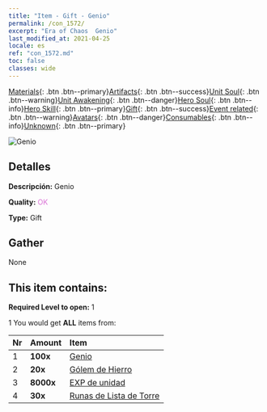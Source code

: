 ```yaml
---
title: "Item - Gift - Genio"
permalink: /con_1572/
excerpt: "Era of Chaos  Genio"
last_modified_at: 2021-04-25
locale: es
ref: "con_1572.md"
toc: false
classes: wide
---
```

 [Materials](/ItemsES/){: .btn .btn--primary}[Artifacts](/ItemsES/Artifacts/){: .btn .btn--success}[Unit Soul](/ItemsES/UnitSoul/){: .btn .btn--warning}[Unit Awakening](/ItemsES/UnitAwakening/){: .btn .btn--danger}[Hero Soul](/ItemsES/HeroSoul/){: .btn .btn--info}[Hero Skill](/ItemsES/HeroSkill/){: .btn .btn--primary}[Gift](/ItemsES/Gift/){: .btn .btn--success}[Event related](/ItemsES/Events/){: .btn .btn--warning}[Avatars](/ItemsES/Avatars/){: .btn .btn--danger}[Consumables](/ItemsES/Consumables/){: .btn .btn--info}[Unknown](/ItemsES/Unknown/){: .btn .btn--primary}

 ![Genio](/images/t/i_907079.png)

## Detalles
 **Descripción:** Genio

 **Quality:** <span style="color: #DA70D6">OK</span>

 **Type:** Gift

## Gather

  None

## This item contains:

 **Required Level to open:** 1

 1 You would get **ALL** items  from:

  | Nr | Amount |     Item    |
  |:---|:-------|:------------|
  | 1 |  **100x** | [Genio](/ItemsES/unt_239/) |  | 
  | 2 |  **20x** | [Gólem de Hierro](/ItemsES/unt_237/) |  | 
  | 3 |  **8000x** | [EXP de unidad](/ItemsES/con_902/) |  | 
  | 4 |  **30x** | [Runas de Lista de Torre](/ItemsES/con_785/) |  | 
